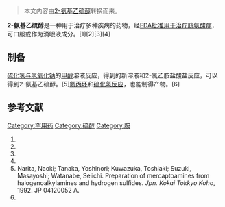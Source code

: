> 本文内容由[2-氨基乙硫醇](https://zh.wikipedia.org/wiki/2-氨基乙硫醇)转换而来。


**2-氨基乙硫醇**是一种用于治疗多种疾病的药物，经[FDA批准用于治疗](https://zh.wikipedia.org/wiki/FDA "wikilink")[胱氨酸症](https://zh.wikipedia.org/wiki/胱氨酸症 "wikilink")，可口服或作为滴眼液成分。\[1\]\[2\]\[3\]\[4\]

## 制备

[硫化氢与](https://zh.wikipedia.org/wiki/硫化氢 "wikilink")[氢氧化钠](../Page/氢氧化钠.md "wikilink")的[甲醇](../Page/甲醇.md "wikilink")溶液反应，得到的新溶液和2-氯乙胺盐酸盐反应，可以得到2-氨基乙硫醇。\[5\][氮丙环](../Page/氮丙环.md "wikilink")和[硫化氢反应](https://zh.wikipedia.org/wiki/硫化氢 "wikilink")，也能制得产物。\[6\]

## 参考文献



[Category:罕用药](https://zh.wikipedia.org/wiki/Category:罕用药 "wikilink") [Category:硫醇](https://zh.wikipedia.org/wiki/Category:硫醇 "wikilink") [Category:胺](https://zh.wikipedia.org/wiki/Category:胺 "wikilink")

1.
2.
3.
4.
5.  Narita, Naoki; Tanaka, Yoshinori; Kuwazuka, Toshiaki; Suzuki, Masayoshi; Watanabe, Seiichi. Preparation of mercaptoamines from halogenoalkylamines and hydrogen sulfides. *Jpn. Kokai Tokkyo Koho*, 1992. JP 04120052 A.
6.